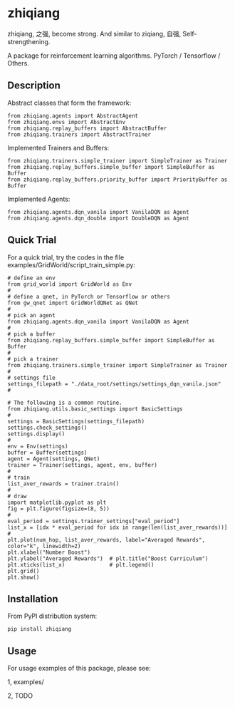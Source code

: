 # zhiqiang

zhiqiang, 之强, become strong. And similar to ziqiang, 自强, Self-strengthening.

A package for reinforcement learning algorithms. PyTorch / Tensorflow / Others.


## Description

Abstract classes that form the framework:
```
from zhiqiang.agents import AbstractAgent
from zhiqiang.envs import AbstractEnv
from zhiqiang.replay_buffers import AbstractBuffer
from zhiqiang.trainers import AbstractTrainer
```

Implemented Trainers and Buffers:
```
from zhiqiang.trainers.simple_trainer import SimpleTrainer as Trainer
from zhiqiang.replay_buffers.simple_buffer import SimpleBuffer as Buffer
from zhiqiang.replay_buffers.priority_buffer import PriorityBuffer as Buffer
```

Implemented Agents:
```
from zhiqiang.agents.dqn_vanila import VanilaDQN as Agent
from zhiqiang.agents.dqn_double import DoubleDQN as Agent
```

## Quick Trial

For a quick trial, try the codes in the file examples/GridWorld/script_train_simple.py:

```
# define an env
from grid_world import GridWorld as Env
#
# define a qnet, in PyTorch or Tensorflow or others
from gw_qnet import GridWorldQNet as QNet
#
# pick an agent
from zhiqiang.agents.dqn_vanila import VanilaDQN as Agent
#
# pick a buffer
from zhiqiang.replay_buffers.simple_buffer import SimpleBuffer as Buffer
#
# pick a trainer
from zhiqiang.trainers.simple_trainer import SimpleTrainer as Trainer
#
# settings file
settings_filepath = "./data_root/settings/settings_dqn_vanila.json"
#

# The following is a common routine.
from zhiqiang.utils.basic_settings import BasicSettings
#
settings = BasicSettings(settings_filepath)
settings.check_settings()
settings.display()
#
env = Env(settings)
buffer = Buffer(settings)
agent = Agent(settings, QNet)
trainer = Trainer(settings, agent, env, buffer)
#
# train
list_aver_rewards = trainer.train()
#
# draw
import matplotlib.pyplot as plt
fig = plt.figure(figsize=(8, 5))
#
eval_period = settings.trainer_settings["eval_period"]
list_x = [idx * eval_period for idx in range(len(list_aver_rewards))]
#
plt.plot(num_hop, list_aver_rewards, label="Averaged Rewards", color="k", linewidth=2)
plt.xlabel("Number Boost")
plt.ylabel("Averaged Rewards")  # plt.title("Boost Curriculum")
plt.xticks(list_x)              # plt.legend()
plt.grid()
plt.show()

```

## Installation

From PyPI distribution system:

```
pip install zhiqiang
```

## Usage

For usage examples of this package, please see:

1, examples/

2, TODO


</br>

